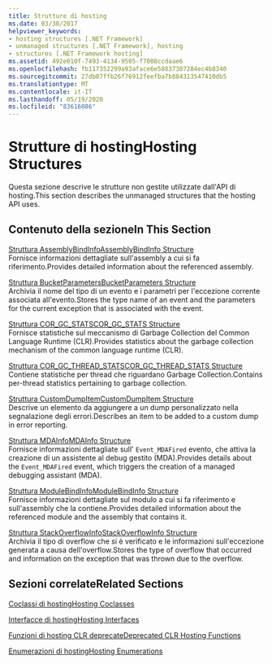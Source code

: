 ```yaml
---
title: Strutture di hosting
ms.date: 03/30/2017
helpviewer_keywords:
- hosting structures [.NET Framework]
- unmanaged structures [.NET Framework], hosting
- structures [.NET Framework hosting]
ms.assetid: 492e010f-7493-4134-9505-f7008ccdaae6
ms.openlocfilehash: fb117352299a93aface6e58837307284ec4b8340
ms.sourcegitcommit: 27db07ffb26f76912feefba7b884313547410db5
ms.translationtype: MT
ms.contentlocale: it-IT
ms.lasthandoff: 05/19/2020
ms.locfileid: "83616086"
---
```

# <a name="hosting-structures"></a><span data-ttu-id="4b64b-102">Strutture di hosting</span><span class="sxs-lookup"><span data-stu-id="4b64b-102">Hosting Structures</span></span>
<span data-ttu-id="4b64b-103">Questa sezione descrive le strutture non gestite utilizzate dall'API di hosting.</span><span class="sxs-lookup"><span data-stu-id="4b64b-103">This section describes the unmanaged structures that the hosting API uses.</span></span>  
  
## <a name="in-this-section"></a><span data-ttu-id="4b64b-104">Contenuto della sezione</span><span class="sxs-lookup"><span data-stu-id="4b64b-104">In This Section</span></span>  
 [<span data-ttu-id="4b64b-105">Struttura AssemblyBindInfo</span><span class="sxs-lookup"><span data-stu-id="4b64b-105">AssemblyBindInfo Structure</span></span>](assemblybindinfo-structure.md)  
 <span data-ttu-id="4b64b-106">Fornisce informazioni dettagliate sull'assembly a cui si fa riferimento.</span><span class="sxs-lookup"><span data-stu-id="4b64b-106">Provides detailed information about the referenced assembly.</span></span>  
  
 [<span data-ttu-id="4b64b-107">Struttura BucketParameters</span><span class="sxs-lookup"><span data-stu-id="4b64b-107">BucketParameters Structure</span></span>](bucketparameters-structure.md)  
 <span data-ttu-id="4b64b-108">Archivia il nome del tipo di un evento e i parametri per l'eccezione corrente associata all'evento.</span><span class="sxs-lookup"><span data-stu-id="4b64b-108">Stores the type name of an event and the parameters for the current exception that is associated with the event.</span></span>  
  
 [<span data-ttu-id="4b64b-109">Struttura COR_GC_STATS</span><span class="sxs-lookup"><span data-stu-id="4b64b-109">COR_GC_STATS Structure</span></span>](cor-gc-stats-structure.md)  
 <span data-ttu-id="4b64b-110">Fornisce statistiche sul meccanismo di Garbage Collection del Common Language Runtime (CLR).</span><span class="sxs-lookup"><span data-stu-id="4b64b-110">Provides statistics about the garbage collection mechanism of the common language runtime (CLR).</span></span>  
  
 [<span data-ttu-id="4b64b-111">Struttura COR_GC_THREAD_STATS</span><span class="sxs-lookup"><span data-stu-id="4b64b-111">COR_GC_THREAD_STATS Structure</span></span>](cor-gc-thread-stats-structure.md)  
 <span data-ttu-id="4b64b-112">Contiene statistiche per thread che riguardano Garbage Collection.</span><span class="sxs-lookup"><span data-stu-id="4b64b-112">Contains per-thread statistics pertaining to garbage collection.</span></span>  
  
 [<span data-ttu-id="4b64b-113">Struttura CustomDumpItem</span><span class="sxs-lookup"><span data-stu-id="4b64b-113">CustomDumpItem Structure</span></span>](customdumpitem-structure.md)  
 <span data-ttu-id="4b64b-114">Descrive un elemento da aggiungere a un dump personalizzato nella segnalazione degli errori.</span><span class="sxs-lookup"><span data-stu-id="4b64b-114">Describes an item to be added to a custom dump in error reporting.</span></span>  
  
 [<span data-ttu-id="4b64b-115">Struttura MDAInfo</span><span class="sxs-lookup"><span data-stu-id="4b64b-115">MDAInfo Structure</span></span>](mdainfo-structure.md)  
 <span data-ttu-id="4b64b-116">Fornisce informazioni dettagliate sull' `Event_MDAFired` evento, che attiva la creazione di un assistente al debug gestito (MDA).</span><span class="sxs-lookup"><span data-stu-id="4b64b-116">Provides details about the `Event_MDAFired` event, which triggers the creation of a managed debugging assistant (MDA).</span></span>  
  
 [<span data-ttu-id="4b64b-117">Struttura ModuleBindInfo</span><span class="sxs-lookup"><span data-stu-id="4b64b-117">ModuleBindInfo Structure</span></span>](modulebindinfo-structure.md)  
 <span data-ttu-id="4b64b-118">Fornisce informazioni dettagliate sul modulo a cui si fa riferimento e sull'assembly che la contiene.</span><span class="sxs-lookup"><span data-stu-id="4b64b-118">Provides detailed information about the referenced module and the assembly that contains it.</span></span>  
  
 [<span data-ttu-id="4b64b-119">Struttura StackOverflowInfo</span><span class="sxs-lookup"><span data-stu-id="4b64b-119">StackOverflowInfo Structure</span></span>](stackoverflowinfo-structure.md)  
 <span data-ttu-id="4b64b-120">Archivia il tipo di overflow che si è verificato e le informazioni sull'eccezione generata a causa dell'overflow.</span><span class="sxs-lookup"><span data-stu-id="4b64b-120">Stores the type of overflow that occurred and information on the exception that was thrown due to the overflow.</span></span>  
  
## <a name="related-sections"></a><span data-ttu-id="4b64b-121">Sezioni correlate</span><span class="sxs-lookup"><span data-stu-id="4b64b-121">Related Sections</span></span>  
 [<span data-ttu-id="4b64b-122">Coclassi di hosting</span><span class="sxs-lookup"><span data-stu-id="4b64b-122">Hosting Coclasses</span></span>](hosting-coclasses.md)  
  
 [<span data-ttu-id="4b64b-123">Interfacce di hosting</span><span class="sxs-lookup"><span data-stu-id="4b64b-123">Hosting Interfaces</span></span>](hosting-interfaces.md)  
  
 [<span data-ttu-id="4b64b-124">Funzioni di hosting CLR deprecate</span><span class="sxs-lookup"><span data-stu-id="4b64b-124">Deprecated CLR Hosting Functions</span></span>](deprecated-clr-hosting-functions.md)  
  
 [<span data-ttu-id="4b64b-125">Enumerazioni di hosting</span><span class="sxs-lookup"><span data-stu-id="4b64b-125">Hosting Enumerations</span></span>](hosting-enumerations.md)
